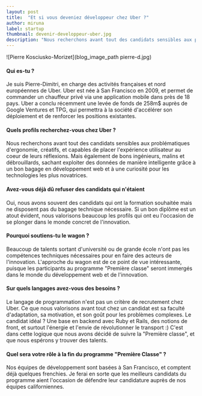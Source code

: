 ```yaml
---
layout: post
title:  "Et si vous deveniez développeur chez Uber ?"
author: miruna
label: startup
thumbnail: devenir-developpeur-uber.jpg
description: "Nous recherchons avant tout des candidats sensibles aux problématiques d'ergonomie, créatifs, et capables de placer l'expérience utilisateur au coeur de leurs réflexions. Mais également de bons ingénieurs, malins et débrouillards, sachant exploiter des données de manière intelligente grâce à un bon bagage en développement web et à une curiosité pour les technologies les plus novatrices."
---
```


![Pierre Kosciusko-Morizet](blog_image_path pierre-d.jpg)

#### Qui es-tu ?

Je suis Pierre-Dimitri, en charge des activités françaises et nord européennes de Uber. Uber est née à San Francisco en 2009, et permet de commander un chauffeur privé via une application mobile dans près de 18 pays. Uber a conclu récemment une levée de fonds de 258m$ auprès de Google Ventures et TPG, qui permettra à la société d'accélérer son déploiement et de renforcer les positions existantes.


#### Quels profils recherchez-vous chez Uber ?

Nous recherchons avant tout des candidats sensibles aux problématiques d'ergonomie, créatifs, et capables de placer l'expérience utilisateur au coeur de leurs réflexions. Mais également de bons ingénieurs, malins et débrouillards, sachant exploiter des données de manière intelligente grâce à un bon bagage en développement web et à une curiosité pour les technologies les plus novatrices.


#### Avez-vous déjà dû refuser des candidats qui n'étaient

Oui, nous avons souvent des candidats qui ont la formation souhaitée mais ne disposent pas du bagage technique nécessaire. Si un bon diplôme est un atout évident, nous valorisons beaucoup les profils qui ont eu l'occasion de se plonger dans le monde concret de l'innovation.


#### Pourquoi soutiens-tu le wagon ?

Beaucoup de talents sortant d'université ou de grande école n'ont pas les compétences techniques nécessaires pour en faire des acteurs de l'innovation. L'approche du wagon est de ce point de vue intéressante, puisque les participants au programme "Première classe" seront immergés dans le monde du développement web et de l'innovation.


#### Sur quels langages avez-vous des besoins ?

Le langage de programmation n'est pas un critère de recrutement chez Uber. Ce que nous valorisons avant tout chez un candidat est sa faculté d'adaptation, sa motivation, et son goût pour les problèmes complexes. Le candidat idéal ? Une base en backend avec Ruby et Rails, des notions de front, et surtout l'énergie et l'envie de révolutionner le transport :) C'est dans cette logique que nous avons décidé de suivre la "Première classe", et que nous espérons y trouver des talents.


#### Quel sera votre rôle à la fin du programme "Première Classe" ?

Nos équipes de développement sont basées à San Francisco, et comptent déjà quelques frenchies. Je ferai en sorte que les meilleurs candidats du programme aient l'occasion de défendre leur candidature auprès de nos équipes californiennes.






